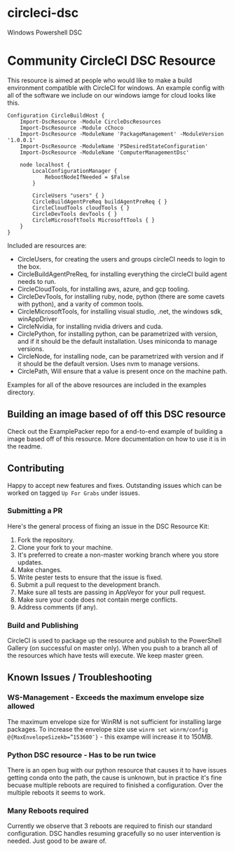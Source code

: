 # circleci-dsc
Windows Powershell DSC


# Community CircleCI DSC Resource

This resource is aimed at people who would like to make a build environment compatible with CircleCI for windows. An example config with all of the software we include on our windows iamge for cloud looks like this.

```pwsh
Configuration CircleBuildHost {
    Import-DscResource -Module CircleDscResources
    Import-DscResource -Module cChoco
    Import-DscResource -ModuleName 'PackageManagement' -ModuleVersion '1.0.0.1'
    Import-DscResource -ModuleName 'PSDesiredStateConfiguration'
    Import-DscResource -ModuleName 'ComputerManagementDsc'

    node localhost {
        LocalConfigurationManager {
            RebootNodeIfNeeded = $False
        }

        CircleUsers "users" { }
        CircleBuildAgentPreReq buildAgentPreReq { }
        CircleCloudTools cloudTools { }
        CircleDevTools devTools { }
        CircleMicrosoftTools MicrosoftTools { }
    }
}
```
Included are resources are:

* CircleUsers, for creating the users and groups circleCI needs to login to the box.
* CircleBuildAgentPreReq, for installing everything the circleCI build agent needs to run.
* CircleCloudTools, for installing aws, azure, and gcp tooling.
* CircleDevTools, for installing ruby, node, python (there are some cavets with python), and a varity of common tools.
* CircleMicrosoftTools, for installing visual studio, .net, the windows sdk, winAppDriver
* CircleNvidia, for installing nvidia drivers and cuda. 
* CirclePython, for installing python, can be parametrized with version, and if it should be the default installation. Uses miniconda to manage versions.
* CircleNode,   for installing node, can be parametrized with version and if it should be the default version. Uses nvm to manage versions.
* CirclePath,   Will ensure that a value is present once on the machine path.

Examples for all of the above resources are included in the examples directory.

## Building an image based of off this DSC resource

Check out the ExamplePacker repo for a end-to-end example of building a image based off of this resource. More documentation on how to use it is in the readme.

## Contributing

Happy to accept new features and fixes. Outstanding issues which can be worked on tagged `Up For Grabs` under issues.

### Submitting a PR

Here's the general process of fixing an issue in the DSC Resource Kit:
1. Fork the repository.
3. Clone your fork to your machine.
4. It's preferred to create a non-master working branch where you store updates.
5. Make changes.
6. Write pester tests to ensure that the issue is fixed.
7. Submit a pull request to the development branch.
8. Make sure all tests are passing in AppVeyor for your pull request.
9. Make sure your code does not contain merge conflicts.
10. Address comments (if any).

### Build and Publishing

CircleCI is used to package up the resource and publish to the PowerShell Gallery (on successful on master only). When you push to a branch all of the resources which have tests will execute. We keep master green.

## Known Issues / Troubleshooting

### WS-Management - Exceeds the maximum envelope size allowed

The maximum envelope size for WinRM is not sufficient for installing large packages. To increase the envelope size use `winrm set winrm/config @{MaxEnvelopeSizekb=”153600″}` - this exampe will increase it to 150MB.

### Python DSC resource - Has to be run twice

There is an open bug with our python resource that causes it to have issues getting conda onto the path, the cause is unknown, but in practice it's fine becuase multiple reboots are required to finished a configuration. Over the multiple reboots it seems to work.

### Many Reboots required
Currently we observe that 3 reboots are required to finish our standard configuration. DSC handles resuming gracefully so no user intervention is needed. Just good to be aware of.
